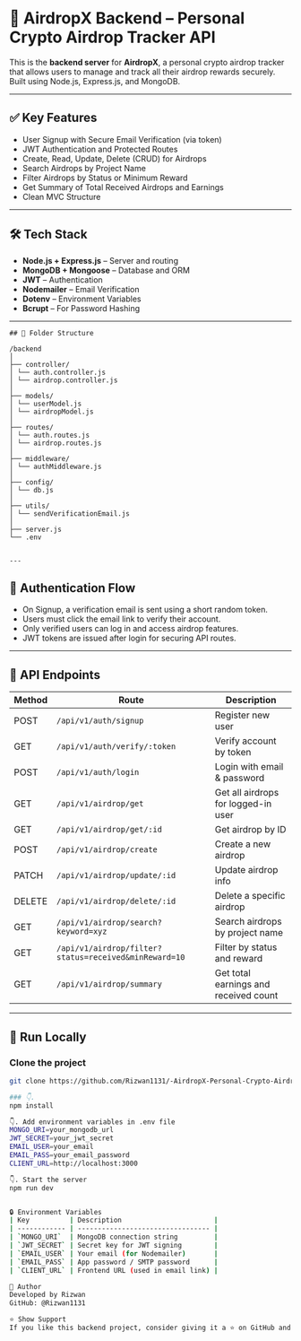 # 🧠 AirdropX Backend – Personal Crypto Airdrop Tracker API

This is the **backend server** for **AirdropX**, a personal crypto airdrop tracker that allows users to manage and track all their airdrop rewards securely. Built using Node.js, Express.js, and MongoDB.

---

## ✅ Key Features

- User Signup with Secure Email Verification (via token)
- JWT Authentication and Protected Routes
- Create, Read, Update, Delete (CRUD) for Airdrops
- Search Airdrops by Project Name
- Filter Airdrops by Status or Minimum Reward
- Get Summary of Total Received Airdrops and Earnings
- Clean MVC Structure

---

## 🛠️ Tech Stack

- **Node.js + Express.js** – Server and routing
- **MongoDB + Mongoose** – Database and ORM
- **JWT** – Authentication
- **Nodemailer** – Email Verification
- **Dotenv** – Environment Variables
- **Bcrupt** – For Password Hashing

---
```
## 📂 Folder Structure

/backend
│
├── controller/
│ └── auth.controller.js
│ └── airdrop.controller.js
│
├── models/
│ └── userModel.js
│ └── airdropModel.js
│
├── routes/
│ └── auth.routes.js
│ └── airdrop.routes.js
│
├── middleware/
│ └── authMiddleware.js
│
├── config/
│ └── db.js
│
├── utils/
│ └── sendVerificationEmail.js
│
├── server.js
└── .env


---
```
## 🔐 Authentication Flow

- On Signup, a verification email is sent using a short random token.
- Users must click the email link to verify their account.
- Only verified users can log in and access airdrop features.
- JWT tokens are issued after login for securing API routes.

---

## 📡 API Endpoints

| Method | Route                             | Description                               |
|--------|-----------------------------------|-------------------------------------------|
| POST   | `/api/v1/auth/signup`            | Register new user                         |
| GET    | `/api/v1/auth/verify/:token`     | Verify account by token                   |
| POST   | `/api/v1/auth/login`             | Login with email & password               |
| GET    | `/api/v1/airdrop/get`            | Get all airdrops for logged-in user       |
| GET    | `/api/v1/airdrop/get/:id`        | Get airdrop by ID                         |
| POST   | `/api/v1/airdrop/create`         | Create a new airdrop                      |
| PATCH  | `/api/v1/airdrop/update/:id`     | Update airdrop info                       |
| DELETE | `/api/v1/airdrop/delete/:id`     | Delete a specific airdrop                 |
| GET    | `/api/v1/airdrop/search?keyword=xyz` | Search airdrops by project name       |
| GET    | `/api/v1/airdrop/filter?status=received&minReward=10` | Filter by status and reward |
| GET    | `/api/v1/airdrop/summary`        | Get total earnings and received count     |

---

## 🧪 Run Locally

### Clone the project

```bash
git clone https://github.com/Rizwan1131/-AirdropX-Personal-Crypto-Airdrop-Tracker/tree/main

### 👇.
npm install

👇. Add environment variables in .env file
MONGO_URI=your_mongodb_url
JWT_SECRET=your_jwt_secret
EMAIL_USER=your_email
EMAIL_PASS=your_email_password
CLIENT_URL=http://localhost:3000

👇. Start the server
npm run dev


🔒 Environment Variables
| Key          | Description                       |
| ------------ | --------------------------------- |
| `MONGO_URI`  | MongoDB connection string         |
| `JWT_SECRET` | Secret key for JWT signing        |
| `EMAIL_USER` | Your email (for Nodemailer)       |
| `EMAIL_PASS` | App password / SMTP password      |
| `CLIENT_URL` | Frontend URL (used in email link) |

🧠 Author
Developed by Rizwan
GitHub: @Rizwan1131

⭐️ Show Support
If you like this backend project, consider giving it a ⭐ on GitHub and sharing with others!



